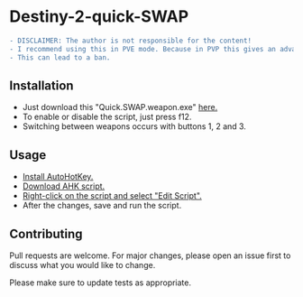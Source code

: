 # Destiny-2-quick-SWAP
```diff
- DISCLAIMER: The author is not responsible for the content!
- I recommend using this in PVE mode. Because in PVP this gives an advantage over other players.
- This can lead to a ban.
```
## Installation
* Just download this "Quick.SWAP.weapon.exe" [here.](https://github.com/John15Williams/Destiny-2-quick-SWAP/releases)
* To enable or disable the script, just press f12.
* Switching between weapons occurs with buttons 1, 2 and 3.
## Usage
* [Install AutoHotKey.](https://www.autohotkey.com/)
* [Download AHK script.](https://github.com/John15Williams/Destiny-2-quick-SWAP/blob/master/Quick%20SWAP%20weapon.ahk)
* [Right-click on the script and select "Edit Script".](https://imgur.com/a/Ivw7cUc)
* After the changes, save and run the script.

## Contributing
Pull requests are welcome. For major changes, please open an issue first to discuss what you would like to change.

Please make sure to update tests as appropriate.

